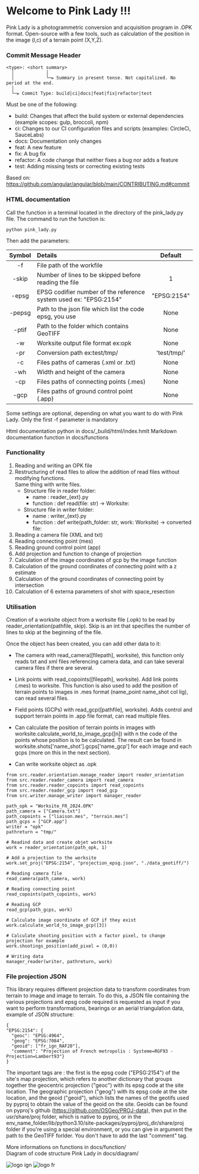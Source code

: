# Welcome to Pink Lady !!!

Pink Lady is a photogrammetric conversion and acquisition program in .OPK format. Open-source with a few tools, such as calculation of the position in the image (l,c) of a terrain point (X,Y,Z).

### Commit Message Header

```
<type>: <short summary>
  │            │
  │            └─⫸ Summary in present tense. Not capitalized. No period at the end.
  │
  └─⫸ Commit Type: build|ci|docs|feat|fix|refactor|test
```
Must be one of the following:

  * build: Changes that affect the build system or external dependencies (example scopes: gulp, broccoli, npm)
  * ci: Changes to our CI configuration files and scripts (examples: CircleCi, SauceLabs)
  * docs: Documentation only changes
  * feat: A new feature
  * fix: A bug fix
  * refactor: A code change that neither fixes a bug nor adds a feature
  * test: Adding missing tests or correcting existing tests

Based on: https://github.com/angular/angular/blob/main/CONTRIBUTING.md#commit

### HTML documentation

Call the function in a terminal located in the directory of the pink_lady.py file. The command to run the function is:

```python pink_lady.py``` 

Then add the parameters:

| Symbol | Details | Default |
| :----: | :------ | :-----: |
| -f | File path of the workfile | |
| -skip | Number of lines to be skipped before reading the file | 1 |
| -epsg | EPSG codifier number of the reference system used ex: "EPSG:2154" | "EPSG:2154" |
| -pepsg | Path to the json file which list the code epsg, you use | None |
| -ptif | Path to the folder which contains GeoTIFF | None |
| -w | Worksite output file format ex:opk | None |
| -pr | Conversion path ex:test/tmp/ | 'test/tmp/' |
| -c | Files paths of cameras (.xml or .txt) | None |
| -wh | Width and height of the camera | None |
| -cp | Files paths of connecting points (.mes) | None |
| -gcp | Files paths of ground control point (.app) | None |

Some settings are optional, depending on what you want to do with Pink Lady.
Only the first -f parameter is mandatory

Html documentation python in docs/_build/html/index.hmlt
Markdown documentation function in docs/functions

### Functionality

1. Reading and writing an OPK file
2. Restructuring of read files to allow the addition of read files without modifying functions.  
Same thing with write files.
    - Structure file in reader folder:
      - name : reader_{ext}.py
      - function : def read(file: str) -> Worksite:
    - Structure file in writer folder: 
      - name : writer_{ext}.py
      - function : def write(path_folder: str, work: Worksite) -> converted file:
3. Reading a camera file (XML and txt)
4. Reading connecting point (mes)
5. Reading ground control point (app)
6. Add projection and function to change of projection
7. Calculation of the image coordinates of gcp by the image function
8. Calculation of the ground coordinates of connecting point with a z estimate
9. Calculation of the ground coordinates of connecting point by intersection
10. Calculation of 6 externa parameters of shot with space_resection

### Utilisation

Creation of a worksite object from a worksite file (.opk) to be read by reader_orientation(pathfile, skip). Skip is an int that specifies the number of lines to skip at the beginning of the file.

Once the object has been created, you can add other data to it:

* The camera with read_camera([filepath], worksite), this function only reads txt and xml files referencing camera data, and can take several camera files if there are several.

* Link points with read_copoints([filepath], worksite). Add link points (.mes) to worksite. This function is also used to add the position of terrain points to images in .mes format (name_point name_shot col lig), can read several files.

* Field points (GCPs) with read_gcp([pathfile], worksite). Adds control and support terrain points in .app file format, can read multiple files.

* Can calculate the position of terrain points in images with worksite.calculate_world_to_image_gcp([n]) with n the code of the points whose position is to be calculated. The result can be found in worksite.shots['name_shot'].gcps['name_gcp'] for each image and each gcps (more on this in the next section).

* Can write worksite object as .opk

```
from src.reader.orientation.manage_reader import reader_orientation
from src.reader.reader_camera import read_camera
from src.reader.reader_copoints import read_copoints
from src.reader.reader_gcp import read_gcp
from src.writer.manage_writer import manager_reader

path_opk = "Worksite_FR_2024.OPK"
path_camera = ["Camera.txt"]
path_copoints = ["liaison.mes", "terrain.mes"]
path_gcps = ["GCP.app"]
writer = "opk"
pathreturn = "tmp/"

# Readind data and create objet worksite
work = reader_orientation(path_opk, 1)

# Add a projection to the worksite
work.set_proj("EPSG:2154", "projection_epsg.json", "./data_geotiff/")

# Reading camera file
read_camera(path_camera, work)

# Reading connecting point
read_copoints(path_copoints, work)

# Reading GCP
read_gcp(path_gcps, work)

# Calculate image coordinate of GCP if they exist
work.calculate_world_to_image_gcp([3])

# Calculate shooting position with a factor pixel, to change projection for example
work.shootings_position(add_pixel = (0,0))

# Writing data
manager_reader(writer, pathreturn, work)
```

### File projection JSON

This library requires different projection data to transform coordinates from terrain to image and image to terrain. To do this, a JSON file containing the various projections and epsg code required is requested as input if you want to perform transformations, bearings or an aerial triangulation data, example of JSON structure:
```
{
"EPSG:2154": {
  "geoc": "EPSG:4964", 
  "geog": "EPSG:7084",
  "geoid": ["fr_ign_RAF20"],
  "comment": "Projection of French metropolis : Systeme=RGF93 - Projection=Lambert93"}
}
```
The important tags are : the first is the epsg code ("EPSG:2154") of the site's map projection, which refers to another dictionary that groups together the geocentric projection ("geoc") with its epsg code at the site location. The geographic projection ("geog") with its epsg code at the site location, and the geoid ("geoid"), which lists the names of the geotifs used by pyproj to obtain the value of the geoid on the site. Geoids can be found on pyproj's github (https://github.com/OSGeo/PROJ-data), then put in the usr/share/proj folder, which is native to pyproj, or in the env_name_folder/lib/python3.10/site-packages/pyproj/proj_dir/share/proj folder if you're using a special environment, or you can give in argument the path to the GeoTIFF forlder. You don't have to add the last "comment" tag.

More informations on functions in docs/function/  
Diagram of code structure Pink Lady in docs/diagram/

![logo ign](docs/logo/logo_ign.png) ![logo fr](docs/logo/Republique_Francaise_Logo.png)